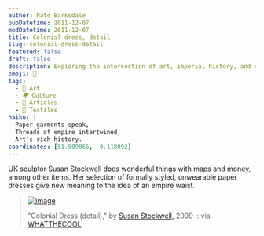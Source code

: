 ```yaml
---
author: Nate Barksdale
pubDatetime: 2011-12-07
modDatetime: 2011-12-07
title: Colonial dress, detail
slug: colonial-dress-detail
featured: false
draft: false
description: Exploring the intersection of art, imperial history, and creativity through Susan Stockwell's unique paper dresses.
emoji: 📜
tags:
  - 🎨 Art
  - 🌍 Culture
  - 📖 Articles
  - 🧵 Textiles
haiku: |
  Paper garments speak,  
  Threads of empire intertwined,  
  Art's rich history.
coordinates: [51.509865, -0.118092]
---
```


UK sculptor Susan Stockwell does wonderful things with maps and money, among other items. Her selection of formally styled, unwearable paper dresses give new meaning to the idea of an empire waist.

> [![image](http://culture-making.com/media/colonialdress.jpg)](http://www.susanstockwell.co.uk/)
>
> "Colonial Dress (detail)," by [Susan Stockwell,](http://www.susanstockwell.co.uk/) 2009 :: via [WHATTHECOOL](http://web.archive.org/web/20130129072944/http://whatthecool.com/post/3485346682/paper-dresses/)
